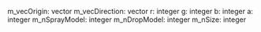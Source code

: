 m_vecOrigin: vector
m_vecDirection: vector
r: integer
g: integer
b: integer
a: integer
m_nSprayModel: integer
m_nDropModel: integer
m_nSize: integer